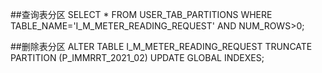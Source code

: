 ##查询表分区
SELECT * FROM USER_TAB_PARTITIONS WHERE TABLE_NAME='I_M_METER_READING_REQUEST' AND NUM_ROWS>0;

##删除表分区
ALTER TABLE I_M_METER_READING_REQUEST TRUNCATE PARTITION (P_IMMRRT_2021_02) UPDATE GLOBAL INDEXES;